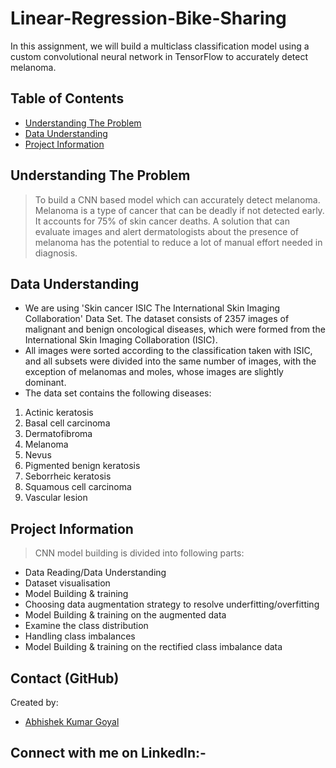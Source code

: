 # Linear-Regression-Bike-Sharing
In this assignment, we will build a multiclass classification model using a custom convolutional neural network in TensorFlow to accurately detect melanoma.

## Table of Contents
* [Understanding The Problem](#understanding)
* [Data Understanding](#data-understanding)
* [Project Information](#project-information)

## Understanding The Problem
> To build a CNN based model which can accurately detect melanoma. Melanoma is a type of cancer that can be deadly if not detected early. It accounts for 75% of skin cancer deaths. A solution that can evaluate images and alert dermatologists about the presence of melanoma has the potential to reduce a lot of manual effort needed in diagnosis.

## Data Understanding
- We are using 'Skin cancer ISIC The International Skin Imaging Collaboration' Data Set. The dataset consists of 2357 images of malignant and benign oncological diseases, which were formed from the International Skin Imaging Collaboration (ISIC). 
- All images were sorted according to the classification taken with ISIC, and all subsets were divided into the same number of images, with the exception of melanomas and moles, whose images are slightly dominant.
- The data set contains the following diseases:

 1. Actinic keratosis
 2. Basal cell carcinoma
 3. Dermatofibroma
 4. Melanoma
 5. Nevus
 6. Pigmented benign keratosis
 7. Seborrheic keratosis
 8. Squamous cell carcinoma
 9. Vascular lesion


## Project Information
> CNN model building is divided into following parts:
- Data Reading/Data Understanding
- Dataset visualisation
- Model Building & training
- Choosing data augmentation strategy to resolve underfitting/overfitting
- Model Building & training on the augmented data
- Examine the class distribution
- Handling class imbalances
- Model Building & training on the rectified class imbalance data


## Contact (GitHub)
Created by: 
- [Abhishek Kumar Goyal](https://github.com/akkgoyal)

## Connect with me on LinkedIn:-
